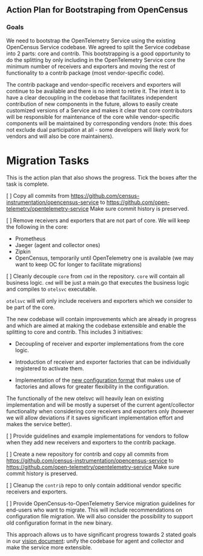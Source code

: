 ## Action Plan for Bootstraping from OpenCensus

### Goals
We need to bootstrap the OpenTelemetry Service using the existing OpenCensus Service codebase. We agreed to split the Service codebase into 2 parts: core and contrib. This bootstrapping is a good opportunity to do the splitting by only including in the OpenTelemetry Service core the minimum number of receivers and exporters and moving the rest of functionality to a contrib package (most vendor-specific code).

The contrib package and vendor-specific receivers and exporters will continue to be available and there is no intent to retire it. The intent is to have a clear decoupling in the codebase that facilitates independent contribution of new components in the future, allows to easily create customized versions of a Service and makes it clear that core contributors will be responsible for maintenance of the core while vendor-specific components will be maintained by corresponding vendors (note: this does not exclude dual participation at all - some developers will likely work for vendors and will also be core maintainers).

# Migration Tasks

This is the action plan that also shows the progress. Tick the boxes after the task is complete.

[ ] Copy all commits from https://github.com/census-instrumentation/opencensus-service to https://github.com/open-telemetry/opentelemetry-service
Make sure commit history is preserved.

[ ] Remove receivers and exporters that are not part of core. We will keep the following in the core:

- Prometheus
- Jaeger (agent and collector ones)
- Zipkin
- OpenCensus, temporarily until OpenTelemetry one is available (we may want to keep OC for longer to facilitate migrations)

[ ] Cleanly decouple `core` from `cmd` in the repository. `core` will contain all business logic. `cmd` will be just a main.go that executes the business logic and compiles to `otelsvc` executable.

`otelsvc` will will only include receivers and exporters which we consider to be part of the core. 

The new codebase will contain improvements which are already in progress and which are aimed at making the codebase extensible and enable the splitting to core and contrib. This includes 3 initiatives:

- Decoupling of receiver and exporter implementations from the core logic.

- Introduction of receiver and exporter factories that can be individually registered to activate them.
    
- Implementation of the [new configuration format](https://docs.google.com/document/d/1GWOzV0H0RTN1adiwo7fTmkjfCATDDFGuOB4jp3ldCc8/edit#) that makes use of factories and allows for greater flexibility in the configuration.

The functionally of the new otelsvc will heavily lean on existing implementation and will be mostly a superset of the current agent/collector functionality when considering core receivers and exporters only (however we will allow deviations if it saves significant implementation effort and makes the service better).

[ ] Provide guidelines and example implementations for vendors to follow when they add new receivers and exporters to the contrib package.

[ ] Create a new repository for contrib and copy all commits from https://github.com/census-instrumentation/opencensus-service to https://github.com/open-telemetry/opentelemetry-service
Make sure commit history is preserved.

[ ] Cleanup the `contrib` repo to only contain additional vendor specific receivers and exporters.

[ ] Provide OpenCensus-to-OpenTelemetry Service migration guidelines for end-users who want to migrate. This will include recommendations on configuration file migration. We will also consider the possibility to support old configuration format in the new binary.

This approach allows us to have significant progress towards 2 stated goals in our [vision document](../blob/master/docs/VISION.md): unify the codebase for agent and collector and make the service more extensible.
